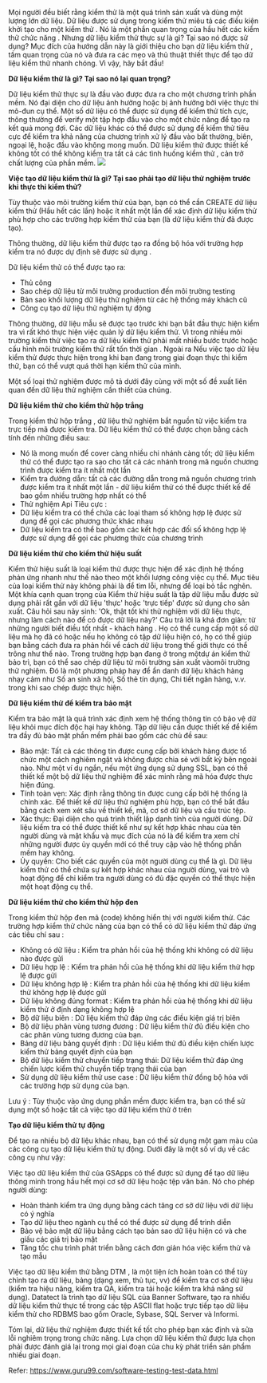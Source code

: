 Mọi người đều biết rằng kiểm thử  là một quá trình sản xuất và dùng một lượng lớn dữ liệu. Dữ liệu được sử dụng trong kiểm thử miêu tả các điều kiện khởi tạo cho một kiểm thử . Nó là một phần quan trọng của hầu hết các kiểm thử  chức năng . Nhưng dữ liệu kiểm thử  thực sự là gì? Tại sao nó được sử dụng? Mục đích của hướng dẫn này là giới thiệu cho bạn dữ liệu kiểm  thử , tầm quan trọng của nó và đưa ra các mẹo và thủ thuật thiết thực để tạo dữ liệu kiểm thử  nhanh chóng. Vì vậy, hãy bắt đầu!

**Dữ liệu kiểm thử là gì? Tại sao nó lại quan trọng?**




Dữ liệu kiểm thử thực sự là đầu vào được đưa ra cho một chương trình phần mềm. Nó đại diện cho dữ liệu ảnh hưởng hoặc bị ảnh hưởng bởi việc thực thi mô-đun cụ thể. Một số dữ liệu có thể được sử dụng để kiểm thử tích cực, thông thường để verify một tập hợp đầu vào cho một chức năng để tạo ra kết quả mong đợi. Các dữ liệu khác có thể được sử dụng để kiểm thử tiêu cực để kiểm tra khả năng của chương trình xử lý đầu vào bất thường, biên, ngoại lệ, hoặc đầu vào không mong muốn. Dữ liệu kiểm thử được thiết kế không tốt có thể không kiểm tra tất cả các tình huống kiểm thử , cản trở chất lượng của phần mềm.
![](https://images.viblo.asia/0eaa032b-518f-4f30-8664-74195578cc89.jpg)

**Việc tạo dữ liệu kiểm thử là gì? Tại sao phải tạo dữ liệu thử nghiệm trước khi thực thi kiểm thử?**



Tùy thuộc vào môi trường kiểm thử của bạn, bạn có thể cần CREATE dữ liệu kiểm thử (Hầu hết các lần) hoặc ít nhất một lần để xác định dữ liệu kiểm thử phù hợp cho các trường hợp kiểm thử của bạn (là dữ liệu kiểm thử đã được tạo).

Thông thường, dữ liệu kiểm thử được tạo ra đồng bộ hóa với trường hợp kiểm tra nó được dự định sẽ được sử dụng .

Dữ liệu kiểm thử có thể được tạo ra:

* Thủ công
* Sao chép dữ liệu từ môi trường production đến môi trường testing
* Bản sao khối lượng dữ liệu thử nghiệm từ các hệ thống máy khách cũ
* Công cụ tạo dữ liệu thử nghiệm tự động
 

Thông thường, dữ liệu mẫu sẽ được tạo trước khi bạn bắt đầu thực hiện kiểm tra vì rất khó thực hiện việc quản lý dữ liệu kiểm thử. Vì trong nhiều môi trường kiểm thử việc tạo ra dữ liệu kiểm thử  phải mất nhiều bước trước hoặc cấu hình môi trường kiểm thử rất tốn thời gian . Ngoài ra Nếu việc tạo dữ liệu kiểm thử  được thực hiện trong khi bạn đang trong giai đoạn thực thi kiểm thử, bạn có thể vượt quá thời hạn kiểm thử của mình.

Một số loại thử nghiệm được mô tả dưới đây cùng với một số đề xuất liên quan đến dữ liệu thử nghiệm cần thiết của chúng.

**Dữ liệu kiểm thử cho kiểm thử hộp trắng**



Trong kiểm thử hộp trắng , dữ liệu thử nghiệm bắt nguồn từ việc kiểm tra trực tiếp mã được kiểm tra. Dữ liệu kiểm thử có thể được chọn bằng cách tính đến những điều sau:

* Nó là mong muốn để cover càng nhiều chi nhánh càng tốt; dữ liệu kiểm thử có thể được tạo ra sao cho tất cả các nhánh trong mã nguồn chương trình được kiểm tra ít nhất một lần
* Kiểm tra đường dẫn: tất cả các đường dẫn trong mã nguồn chương trình được kiểm tra ít nhất một lần - dữ liệu kiểm thử có thể được thiết kế để bao gồm nhiều trường hợp nhất có thể
* Thử nghiệm Api Tiêu cực :
* Dữ liệu kiểm tra có thể chứa các loại tham số không hợp lệ được sử dụng để gọi các phương thức khác nhau
* Dữ liệu kiểm tra có thể bao gồm các kết hợp các đối số không hợp lệ được sử dụng để gọi các phương thức của chương trình
 

**Dữ liệu kiểm thử cho kiểm thử  hiệu suất**



Kiểm thử hiệu suất là loại kiểm thử  được thực hiện để xác định hệ thống phản ứng nhanh như thế nào theo một khối lượng công việc cụ thể. Mục tiêu của loại kiểm thử  này không phải là để tìm lỗi, nhưng để loại bỏ tắc nghẽn. Một khía cạnh quan trọng của Kiểm thử hiệu suất là tập dữ liệu mẫu được sử dụng phải rất gần với dữ liệu 'thực' hoặc 'trực tiếp' được sử dụng cho sản xuất. Câu hỏi sau nảy sinh: 'Ok, thật tốt khi thử nghiệm với dữ liệu thực, nhưng làm cách nào để có được dữ liệu này?' Câu trả lời là khá đơn giản: từ những người biết điều tốt nhất - khách hàng . Họ có thể cung cấp một số dữ liệu mà họ đã có hoặc nếu họ không có tập dữ liệu hiện có, họ có thể giúp bạn bằng cách đưa ra phản hồi về cách dữ liệu trong thế giới thực có thể trông như thế nào. Trong trường hợp bạn đang ở trong mộtdự án kiểm thử bảo trì, bạn có thể sao chép dữ liệu từ môi trường sản xuất vàomôi trường thử nghiệm. Đó là một phương pháp hay để ẩn danh dữ liệu khách hàng nhạy cảm  như Số an sinh xã hội, Số thẻ tín dụng, Chi tiết ngân hàng, v.v. trong khi sao chép được thực hiện.


**Dữ liệu kiểm thử để kiểm tra bảo mật**




Kiểm tra bảo mật là quá trình xác định xem hệ thống thông tin có bảo vệ dữ liệu khỏi mục đích độc hại hay không. Tập dữ liệu cần được thiết kế để kiểm tra đầy đủ bảo mật phần mềm phải bao gồm các chủ đề sau:

* Bảo mật: Tất cả các thông tin được cung cấp bởi khách hàng được tổ chức một cách nghiêm ngặt và không được chia sẻ với bất kỳ bên ngoài nào. Như một ví dụ ngắn, nếu một ứng dụng sử dụng SSL, bạn có thể thiết kế một bộ dữ liệu thử nghiệm để xác minh rằng mã hóa được thực hiện đúng.
* Tính toàn vẹn: Xác định rằng thông tin được cung cấp bởi hệ thống là chính xác. Để thiết kế dữ liệu thử nghiệm phù hợp, bạn có thể bắt đầu bằng cách xem xét sâu về thiết kế, mã, cơ sở dữ liệu và cấu trúc tệp.
* Xác thực: Đại diện cho quá trình thiết lập danh tính của người dùng. Dữ liệu kiểm tra có thể được thiết kế như sự kết hợp khác nhau của tên người dùng và mật khẩu và mục đích của nó là để kiểm tra xem chỉ những người được ủy quyền mới có thể truy cập vào hệ thống phần mềm hay không.
* Ủy quyền: Cho biết các quyền của một người dùng cụ thể là gì. Dữ liệu kiểm thử có thể chứa sự kết hợp khác nhau của người dùng, vai trò và hoạt động để chỉ kiểm tra người dùng có đủ đặc quyền có thể thực hiện một hoạt động cụ thể.
 

**Dữ liệu kiểm thử cho kiểm thử hộp đen**




Trong kiểm thử hộp đen mã (code) không hiển thị với người kiểm thử. Các trường hợp kiểm thử chức năng của bạn có thể có dữ liệu kiểm thử đáp ứng các tiêu chí sau :

* Không có dữ liệu : Kiểm tra phản hồi của hệ thống khi không có dữ liệu nào được gửi
* Dữ liệu hợp lệ : Kiểm tra phản hồi của hệ thống khi dữ liệu kiểm thử hợp lệ được gửi
* Dữ liệu không hợp lệ : Kiểm tra phản hồi của hệ thống khi   dữ liệu kiểm thử không hợp lệ được gửi
* Dữ liệu không đúng format : Kiểm tra phản hồi của hệ thống khi dữ liệu kiểm thử ở định dạng không hợp lệ
* Bộ dữ liệu biên : Dữ liệu kiểm thử đáp ứng các điều kiện giá trị biên
* Bộ dữ liệu phân vùng tương đương : Dữ liệu kiểm thử đủ điều kiện cho các phân vùng tương đương của bạn.
* Bảng dữ liệu bảng quyết định : Dữ liệu kiểm thử đủ điều kiện chiến lược kiểm thử bảng quyết định của bạn
* Bộ dữ liệu kiểm thử chuyển tiếp trạng thái: Dữ liệu kiểm thử đáp ứng chiến lược kiểm thử chuyển tiếp trạng thái của bạn
* Sử dụng dữ liệu kiểm thử use case : Dữ liệu kiểm thử  đồng bộ hóa với các trường hợp sử dụng của bạn.
 

Lưu ý : Tùy thuộc vào ứng dụng phần mềm được kiểm tra, bạn có thể sử dụng một số hoặc tất cả việc tạo dữ liệu kiểm thử ở trên


**Tạo dữ liệu kiểm thử tự động**



Để tạo ra nhiều bộ dữ liệu khác nhau, bạn có thể sử dụng một gam màu của các công cụ tạo dữ liệu kiểm thử tự động. Dưới đây là một số ví dụ về các công cụ như vậy:

Việc tạo dữ liệu kiểm thử của GSApps có thể được sử dụng để tạo dữ liệu thông minh trong hầu hết mọi cơ sở dữ liệu hoặc tệp văn bản. Nó cho phép người dùng:

* Hoàn thành kiểm tra ứng dụng bằng cách tăng cơ sở dữ liệu với dữ liệu có ý nghĩa
* Tạo dữ liệu theo ngành cụ thể có thể được sử dụng để trình diễn
* Bảo vệ bảo mật dữ liệu bằng cách tạo bản sao dữ liệu hiện có và che giấu các giá trị bảo mật
* Tăng tốc chu trình phát triển bằng cách đơn giản hóa việc kiểm thử và tạo mẫu


Việc tạo  dữ liệu kiểm thử  bằng DTM , là một tiện ích hoàn toàn có thể tùy chỉnh tạo ra dữ liệu, bảng (dạng xem, thủ tục, vv) để kiểm tra cơ sở dữ liệu (kiểm tra hiệu năng, kiểm tra QA, kiểm tra tải hoặc kiểm tra khả năng sử dụng). 
Datatect là trình tạo dữ liệu SQL của Banner Software, tạo ra nhiều dữ liệu kiểm thử thực tế trong các tệp  ASCII flat hoặc trực tiếp tạo dữ liệu kiểm thử cho RDBMS bao gồm Oracle, Sybase, SQL Server và Informi.

 

Tóm lại, dữ liệu thử nghiệm được thiết kế tốt cho phép bạn xác định và sửa lỗi nghiêm trọng trong chức năng. Lựa chọn dữ liệu kiểm thử được lựa chọn phải được đánh giá lại trong mọi giai đoạn của chu kỳ phát triển sản phẩm nhiều giai đoạn.

Refer: https://www.guru99.com/software-testing-test-data.html